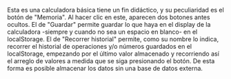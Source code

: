 Esta es una calculadora básica tiene un fin didáctico, y su peculiaridad es el botón de "Memoria". Al hacer clic en este, aparecen dos botones antes ocultos. El de "Guardar" permite guardar lo que haya
en el display de la calculadora -siempre y cuando no sea un espacio en blanco- en el localStorage. El de "Recorrer historial" permite, como su nombre lo indica, recorrer el historial
de operaciones y/o números guardados en el localStorage, empezando por el último valor almacenado y recorriendo así el arreglo de valores a medida que se siga presionando el botón. De esta
forma es posible almacenar los datos sin una base de datos externa.
